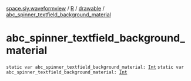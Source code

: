 [space.siy.waveformview](../../index.md) / [R](../index.md) / [drawable](index.md) / [abc_spinner_textfield_background_material](./abc_spinner_textfield_background_material.md)

# abc_spinner_textfield_background_material

`static var abc_spinner_textfield_background_material: `[`Int`](https://kotlinlang.org/api/latest/jvm/stdlib/kotlin/-int/index.html)
`static var abc_spinner_textfield_background_material: `[`Int`](https://kotlinlang.org/api/latest/jvm/stdlib/kotlin/-int/index.html)
